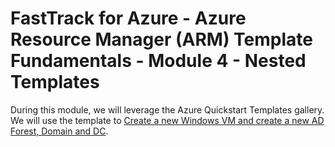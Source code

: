 # FastTrack for Azure - Azure Resource Manager (ARM) Template Fundamentals - Module 4 - Nested Templates

During this module, we will leverage the Azure Quickstart Templates gallery. We will use the template to [
Create a new Windows VM and create a new AD Forest, Domain and DC](https://github.com/Azure/azure-quickstart-templates/tree/master/active-directory-new-domain).